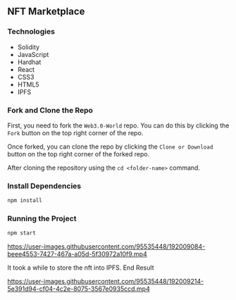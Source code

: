 ## NFT Marketplace 

### Technologies
- Solidity
- JavaScript
- Hardhat
- React
- CSS3
- HTML5
- IPFS


### Fork and Clone the Repo 
First, you need to fork the `Web3.0-World` repo. You can do this by clicking the `Fork` button on the top right corner of the repo.

Once forked, you can clone the repo by clicking the `Clone or Download` button on the top right corner of the forked repo.

After cloning the repository using the `cd <folder-name>` command.

###  Install Dependencies

```bash
npm install
```

### Running the Project

```bash
npm start
```


https://user-images.githubusercontent.com/95535448/192009084-beee4553-7427-467a-a05d-5f30972a10f9.mp4

It took a while to store the nft into IPFS. End Result



https://user-images.githubusercontent.com/95535448/192009214-5e391d94-cf04-4c2e-8075-3567e0935ccd.mp4

